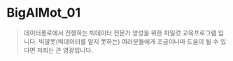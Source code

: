 # BigAlMot_01
> 데이터플로에서 진행하는 빅데이터 전문가 양성을 위한 파일럿 교육프로그램 입니다.
> 빅알못(빅데이터를 알지 못하는) 여러분들에게 조금이나마 도움이 될 수 있다면 저희는 큰 영광입니다.

